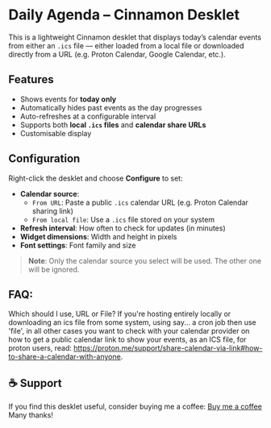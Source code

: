 # Daily Agenda – Cinnamon Desklet

This is a lightweight Cinnamon desklet that displays today’s calendar events from either an `.ics` file — either loaded from a local file or downloaded directly from a URL (e.g. Proton Calendar, Google Calendar, etc.).

## Features

- Shows events for **today only**
- Automatically hides past events as the day progresses
- Auto-refreshes at a configurable interval
- Supports both **local `.ics` files** and **calendar share URLs**
- Customisable display

## Configuration

Right-click the desklet and choose **Configure** to set:

- **Calendar source**:
  - `From URL`: Paste a public `.ics` calendar URL (e.g. Proton Calendar sharing link)
  - `From local file`: Use a `.ics` file stored on your system
- **Refresh interval**: How often to check for updates (in minutes)
- **Widget dimensions**: Width and height in pixels
- **Font settings**: Font family and size

> **Note**: Only the calendar source you select will be used. The other one will be ignored.

## FAQ:
Which should I use, URL or File?
If you're hosting entirely locally or downloading an ics file from some system, using say... a cron job then use 'file', in all other cases you want to check with your calendar provider on how to get a public calendar link to show your events, as an ICS file, for proton users, read: https://proton.me/support/share-calendar-via-link#how-to-share-a-calendar-with-anyone.

## ☕ Support

If you find this desklet useful, consider buying me a coffee:
[Buy me a coffee](buymeacoffee.com/alexmakessoftware)
Many thanks!